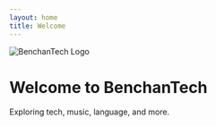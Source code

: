 ```yaml
---
layout: home
title: Welcome
---
```


![BenchanTech Logo](/assets/images/logo.png)

# Welcome to BenchanTech
Exploring tech, music, language, and more.
